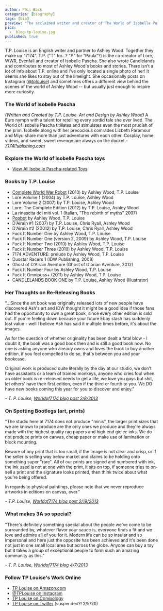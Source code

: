 ```yaml
---
author: Phil Back
categories: [biography]
tags: [bio]
preview: "The acclaimed writer and creator of The World of Isobelle Pascha and more"
pics:
  -  blog-tp-louise.jpg
published: true
---
```

<div class="text-content text-lg">
<!-- <p class="text-center text-muted text-sm"><img src="/assets/img/bio-kim-fung-wong-02.jpg" alt="Kim Fung Wong - ThreeZero" class="img-fluid mb-2"><br>Photo of TP Louise by XXXX. ThreeZero logo © ThreeZero 2019</p> -->
<p>T.P. Louise is an English writer and partner to Ashley Wood. Together they make up "7174". T.P. ("T" for...? "P" for "Paula"?) is the co-creator of Lore, WWR, Evenfall and creator of Isobelle Pascha. She also wrote Candlelands and contributes to most of Ashley Wood's books and stories. There isn't a lot of info about T.P. online and I've only located a single photo of her! It seems she likes to stay out of the limelight. She occasionally posts on Instagram (<a href="https://www.instagram.com/tplouise" target="_blank">@tplouise</a>) and sometimes offers a different view behind the scenes of the world of Ashley Wood -- but usually just enough to inspire more curiosity.</p>

</div>

<div class="blockquote">
<h3>The World of Isobelle Pascha</h3>
<p><em>(Written and Created by T.P. Louise. Art and Design by Ashley Wood)</em> A Euro nymph with a talent for retelling every sordid tale she ever lived. The World of Isobelle Pascha titillates and stimulates even the most prudish of the prim. Isobelle along with her precocious comrades Lizbeth Paramour and Miyu share more than just adventures with each other. Cosplay, home videos, and sweet, sweet revenge are always on the docket.<cite>- <a href="https://7174publishing.com/new-page-57174" target="_blank">7174Publishing.com</a></cite></p>
</div>



<h3>Explore the World of Isobelle Pascha toys</h3>
<ul>
    <li><a href="/pascha-toys/">View All Isobelle Pascha-related Toys</a></li>

</ul>

<h3>Books by T.P. Louise</h3>
<ul>
    <li><a href="/publications/complete-world-war-robot-hc/">Complete World War Robot</a> (2010) by Ashley Wood, T.P. Louise</li>
    <li>Lore Volume 1 (2004) by T.P. Louise, Ashley Wood</li>
    <li>Lore Volume 2 (2007) by T.P. Louise, Ashley Wood</li>
    <li>Lore: The Complete Edition (2012) by T.P. Louise, Ashley Wood</li>
    <li>La rinascita dei miti vol. 1 (Italian, "The rebirth of myths" 2007)</li>
    <li><a href="/popbot-publications/">Popbot</a> by Ashley Wood, T.P. Louise</li>
    <li>D'Airain #1 (2007) by T.P. Louise, Chris Ryall, Ashley Wood</li>
    <li>D'Airain #2 (20012) by T.P. Louise, Chris Ryall, Ashley Wood</li>
    <li>Fuck It Number One by Ashley Wood, T.P. Louise</li>
    <li>Fuck It Number One (version 2, 2009) by Ashley Wood, T.P. Louise</li>
    <li>Fuck It Number Two (2010) by Ashley Wood, T.P. Louise</li>
    <li>Fuck It Number Three (2010) by Ashley Wood, T.P. Louise</li>
    <li>7174 ADVENTURE: prelude by Ashley Wood, T.P. Louise</li>
    <li>Duostar Racers 1 (IDW Publishing, 2008)</li>
    <li>Ghost of D'Airain Aventure (Ghost of D'arian Aventure, 2012)</li>
    <li>Fuck It Number Four by Ashley Wood, T.P. Louise</li>
    <li>Fuck It Omnipuss+ (2011) by Ashley Wood, T.P. Louise</li>
    <li>CANDLELANDS BOOK ONE by T.P. Louise, Ashley Wood (Illustrator)</li>
</ul>

<h3>Her Thoughts on Re-Releasing Books</h3>
<div class="blockquote">
<p>"...Since the art book was originally released lots of new people have discovered Ash's art and IDW thought it might be a good idea if those fans had the opportunity to own a great book, since every other edition is sold out. If you're feeling down because your future Ebay stash has suddenly lost value - well I believe Ash has said it multiple times before, it's about the images.</p> 

<p>As for the question of whether originality has been dealt a fatal blow - I doubt it, the book was a good book then and is still a good book now. No one is asking anyone who already owns and loves the book to buy another edition, if you feel compelled to do so, that's between you and your bookcase.</p> 

<p>Original work is produced quite literally by the day at our studio, we don't have assistants or a team of trained monkeys, anyone who cries foul when an older book is re-released needs to get a life, we love you guys but shit, let others' have their first edition, even if the third or fourth to you. We DO have new books coming this year for you to discover and enjoy."</p>
<cite>- T. P. Louise, <a href="https://worldof7174.blogspot.com/2013/02/february-update-of-japan-and-rereleases.html" target="_blank">Worldof7174 blog post 2/8/2013</a></cite>
</div>

<h3>On Spotting Bootlegs (art, prints)</h3>
<div class="blockquote">
<p>"The studio here at 7174 does not produce "minis", the larger print sizes that we are known to produce are the only ones we produce and they're always made with the highest quality rag papers and high end giclee inks. We do not produce prints on canvas, cheap paper or make use of lamination or block mounting. 

<p>Beware of any print that is too small, if the image is not clear and crisp,  or  if the seller is selling way below market and claims to be holding onto something super "rare". All of our prints are signed and numbered with ink, the ink used is not at one with the print, it sits on top, if someone tries to on-sell a print and the signature looks printed, then think twice about what you're being offered.</p> 

<p>In regards to physical paintings, please note that we never reproduce artworks in editions on canvas, ever."</p>
<cite>- T.P. Louise, <a href="https://worldof7174.blogspot.com/2013/02/bootlegs.html" target="_blank">Worldof7174 blog post 2/19/2013</a></cite></p>
</div>

<h3>What makes 3A so special?</h3>
<p class="blockquote">"There's definitely something special about the people we've come to be surrounded by, whatever flavor your sauce is, everyone finds a fit and we love and admire all of you for it. Modern life can be so insular and so impersonal and here just the opposite has been achieved and it's been done not just in one small local area but across the globe. Anyone can buy a toy but it takes a group of exceptional people to form such an amazing community as this."

<cite>- T. P. Louise, <a href="https://worldof7174.blogspot.com/2013/04/a-special-brew.html" target="_blank">Worldof7174 blog 4/7/2013</a></cite></p>




<h3>Follow TP Louise's Work Online</h3>
<ul>
    <li><a href="https://www.amazon.com/T.P.-Louise/e/B0034Q9LHU/ref=dp_byline_cont_pop_ebooks_1" target="_blank">TP Louise on Amazon.com</a></li>
    <li><a href="https://www.instagram.com/tplouise" target="_blank">@TPLouise on Instagram</a></li>
    <li><a href="https://www.comixology.com/T-P-Louise/comics-creator/151239/" target="_blank">TP Louise on Comixology</a></li>
    <li><a href="http://www.twitter.com/@tplouise/" target="_blank">TP Louise on Twitter</a> (suspended?! 2/5/20)</li>
</ul>

